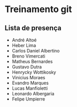 # Treinamento git

## Lista de presença
- André Altoé
- Heber Lima
- Carlos Daniel Albertino
- Breno Vimercati
- Matheus Bernardes
- Gustavo Dutra
- Henrycky Wottikosky
- Vinicius Moraes
- Evandro Marques
- Lucas Manfioletti
- Leonardo Albergaria
- Felipe Umpierre
